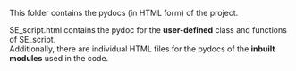 This folder contains the pydocs (in HTML form) of the project.

SE_script.html contains the pydoc for the  **user-defined** class and functions of SE_script.<br>
Additionally, there are individual HTML files for the pydocs of the **inbuilt modules** used in the code.
